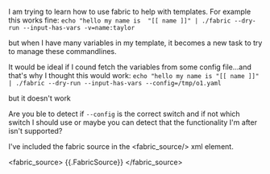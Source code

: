 I am trying to learn how to use fabric to help with templates.  For example this works fine:
```echo "hello my name is  "[[ name ]]" | ./fabric --dry-run --input-has-vars -v=name:taylor```

but when I have many variables in my template, it becomes a new task to try to manage these commandlines.

It would be ideal if I cound fetch the variables from some config file...and that's why I thought this would work:
```echo "hello my name is "[[ name ]]" | ./fabric --dry-run --input-has-vars --config=/tmp/o1.yaml```

but it doesn't work

Are you ble to detect if `--config` is the correct switch and if not which switch I should use or maybe you can detect that the functionality I'm after isn't supported?

I've included the fabric source in the <fabric_source/> xml element.

<fabric_source>
{{.FabricSource}}
</fabric_source>
```
